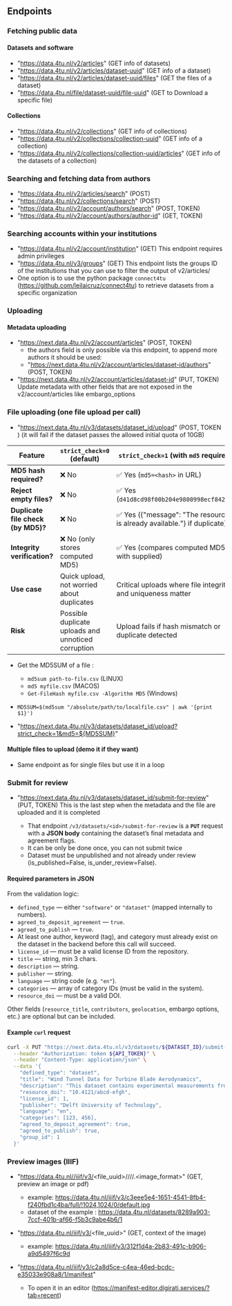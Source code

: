 ## Endpoints

### Fetching public data

#### Datasets and software

- "https://data.4tu.nl/v2/articles" (GET info of datasets)
- "https://data.4tu.nl/v2/articles/dataset-uuid" (GET info of a dataset)
- "https://data.4tu.nl/v2/articles/dataset-uuid/files" (GET the files of a dataset)
- "https://data.4tu.nl/file/dataset-uuid/file-uuid" (GET to Download a specific file)

#### Collections

- "https://data.4tu.nl/v2/collections" (GET info of collections)
- "https://data.4tu.nl/v2/collections/collection-uuid" (GET info of a collection)
- "https://data.4tu.nl/v2/collections/collection-uuid/articles" (GET info of the datasets of a collection)



### Searching and fetching data from authors

- "https://data.4tu.nl/v2/articles/search" (POST)
- "https://data.4tu.nl/v2/collections/search" (POST)
- "https://data.4tu.nl/v2/account/authors/search" (POST, TOKEN)
- "https://data.4tu.nl/v2/account/authors/author-id" (GET, TOKEN)

### Searching accounts within your institutions
- "https://data.4tu.nl/v2/account/institution" (GET) This endpoint requires admin privileges 
- "https://data.4tu.nl/v3/groups" (GET) This endpoint lists the groups ID of the institutions that you can use to filter the output of v2/articles/
- One option is to use the python package `connect4tu` (https://github.com/leilaicruz/connect4tu) to retrieve datasets from a specific organization

### Uploading 


#### Metadata uploading

- "https://next.data.4tu.nl/v2/account/articles" (POST, TOKEN)
  - the authors field is only possible via this endpoint, to append more authors it should be used:
  - "https://next.data.4tu.nl/v2/account/articles/dataset-id/authors" (POST, TOKEN)
- "https://next.data.4tu.nl/v2/account/articles/dataset-id" (PUT, TOKEN)  Update metadata with other fields that are not exposed in the v2/account/articles like embargo_options


### File uploading (one file upload per call)

- "https://next.data.4tu.nl/v3/datasets/dataset_id/upload"  (POST, TOKEN ) (it will fail if the dataset passes the allowed initial quota of 10GB)

| Feature                            | `strict_check=0` (default)                          | `strict_check=1` (with `md5` required)                      |
| ---------------------------------- | --------------------------------------------------- | ----------------------------------------------------------- |
| **MD5 hash required?**             | ❌ No                                                | ✅ Yes (`md5=<hash>` in URL)                                 |
| **Reject empty files?**            | ❌ No                                                | ✅ Yes (`d41d8cd98f00b204e9800998ecf8427e`)                  |
| **Duplicate file check (by MD5)?** | ❌ No                                                | ✅ Yes ({"message": "The resource is already available."} if duplicate)               |
| **Integrity verification?**        | ❌ No (only stores computed MD5)                     | ✅ Yes (compares computed MD5 with supplied)                 |
| **Use case**                       | Quick upload, not worried about duplicates          | Critical uploads where file integrity and uniqueness matter |
| **Risk**                           | Possible duplicate uploads and unnoticed corruption | Upload fails if hash mismatch or duplicate detected         |

- Get the MD5SUM of a file :
    - `md5sum path-to-file.csv` (LINUX)
    - `md5 myfile.csv` (MACOS)
    - `Get-FileHash myfile.csv -Algorithm MD5` (Windows)

- `MD5SUM=$(md5sum "/absolute/path/to/localfile.csv" | awk '{print $1}')`
- "https://next.data.4tu.nl/v3/datasets/dataset_id/upload?strict_check=1&md5=${MD5SUM}"

#### Multiple files to upload (demo it if they want)

- Same endpoint as for single files but use it in a loop 


### Submit for review 

- "https://next.data.4tu.nl/v3/datasets/dataset_id/submit-for-review" (PUT, TOKEN) This is the last step when the metadata and the file are uploaded and it is completed

    - That endpoint `/v3/datasets/<id>/submit-for-review` is a **`PUT`** request with a **JSON body** containing the dataset’s final metadata and agreement flags.
    - It can be only be done once, you can not submit twice 
    - Dataset must be unpublished and not already under review (is_published=False, is_under_review=False).


#### **Required parameters in JSON**

From the validation logic:

* `defined_type` — either `"software"` or `"dataset"` (mapped internally to numbers).
* `agreed_to_deposit_agreement` — `true`.
* `agreed_to_publish` — `true`.
* At least one author, keyword (tag), and category must already exist on the dataset in the backend before this call will succeed.
* `license_id` — must be a valid license ID from the repository.
* `title` — string, min 3 chars.
* `description` — string.
* `publisher` — string.
* `language` — string code (e.g. `"en"`).
* `categories` — array of category IDs (must be valid in the system).
* `resource_doi` — must be a valid DOI.

Other fields (`resource_title`, `contributors`, `geolocation`, embargo options, etc.) are optional but can be included.

#### **Example `curl` request**

```bash
curl -X PUT "https://next.data.4tu.nl/v3/datasets/${DATASET_ID}/submit-for-review" \
  --header "Authorization: token ${API_TOKEN}" \
  --header "Content-Type: application/json" \
  --data '{
    "defined_type": "dataset",
    "title": "Wind Tunnel Data for Turbine Blade Aerodynamics",
    "description": "This dataset contains experimental measurements from wind tunnel tests of turbine blades in varying wind conditions.",
    "resource_doi": "10.4121/abcd-efgh", 
    "license_id": 1,
    "publisher": "Delft University of Technology",
    "language": "en",
    "categories": [123, 456],
    "agreed_to_deposit_agreement": true,
    "agreed_to_publish": true,
    "group_id": 1
  }'
```

### Preview images (IIIF)

- "https://data.4tu.nl//iiif/v3/<file_uuid>/<region>/<size>/<rotation>/<quality>.<image_format>" (GET, preview an image or pdf)

    - example: https://data.4tu.nl/iiif/v3/c3eee5e4-1651-4541-8fb4-f240fbd1c4ba/full/!1024,1024/0/default.jpg
    - dataset of the example : https://data.4tu.nl/datasets/8289a903-7ccf-401b-af66-f5b3c9abe4b6/1

- "https://data.4tu.nl/iiif/v3/<file_uuid>"  (GET, context of the image)

    - example: https://data.4tu.nl/iiif/v3/312f1d4a-2b83-491c-b906-a9d5497f6c9d
- "https://data.4tu.nl/iiif/v3/c2a8d5ce-c4ea-46ed-bcdc-e35033e908a8/1/manifest" 
  - To open it in an editor (https://manifest-editor.digirati.services/?tab=recent)